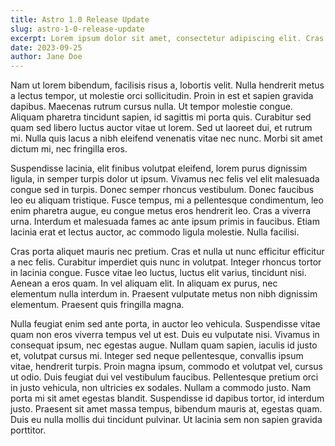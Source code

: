 ```yaml
---
title: Astro 1.0 Release Update
slug: astro-1-0-release-update
excerpt: Lorem ipsum dolor sit amet, consectetur adipiscing elit. Cras mollis lectus tellus, sit amet commodo elit viverra at. In non nibh in quam commodo egestas. Nunc id tortor gravida, tempor diam ac, suscipit justo. Donec condimentum tellus non metus venenatis, venenatis facilisis arcu faucibus.
date: 2023-09-25
author: Jane Doe
---
```


 Nam ut lorem bibendum, facilisis risus a, lobortis velit. Nulla hendrerit metus a lectus tempor, ut molestie orci sollicitudin. Proin in est et sapien gravida dapibus. Maecenas rutrum cursus nulla. Ut tempor molestie congue. Aliquam pharetra tincidunt sapien, id sagittis mi porta quis. Curabitur sed quam sed libero luctus auctor vitae ut lorem. Sed ut laoreet dui, et rutrum mi. Nulla quis lacus a nibh eleifend venenatis vitae nec nunc. Morbi sit amet dictum mi, nec fringilla eros.

Suspendisse lacinia, elit finibus volutpat eleifend, lorem purus dignissim ligula, in semper turpis dolor ut ipsum. Vivamus nec felis vel elit malesuada congue sed in turpis. Donec semper rhoncus vestibulum. Donec faucibus leo eu aliquam tristique. Fusce tempus, mi a pellentesque condimentum, leo enim pharetra augue, eu congue metus eros hendrerit leo. Cras a viverra urna. Interdum et malesuada fames ac ante ipsum primis in faucibus. Etiam lacinia erat et lectus auctor, ac commodo ligula molestie. Nulla facilisi.

Cras porta aliquet mauris nec pretium. Cras et nulla ut nunc efficitur efficitur a nec felis. Curabitur imperdiet quis nunc in volutpat. Integer rhoncus tortor in lacinia congue. Fusce vitae leo luctus, luctus elit varius, tincidunt nisi. Aenean a eros quam. In vel aliquam elit. In aliquam ex purus, nec elementum nulla interdum in. Praesent vulputate metus non nibh dignissim elementum. Praesent quis fringilla magna.

Nulla feugiat enim sed ante porta, in auctor leo vehicula. Suspendisse vitae quam non eros viverra tempus vel ut est. Duis eu vulputate nisi. Vivamus in consequat ipsum, nec egestas augue. Nullam quam sapien, iaculis id justo et, volutpat cursus mi. Integer sed neque pellentesque, convallis ipsum vitae, hendrerit turpis. Proin magna ipsum, commodo et volutpat vel, cursus ut odio. Duis feugiat dui vel vestibulum faucibus. Pellentesque pretium orci in justo vehicula, non ultricies ex sodales. Nullam a commodo justo. Nam porta mi sit amet egestas blandit. Suspendisse id dapibus tortor, id interdum justo. Praesent sit amet massa tempus, bibendum mauris at, egestas quam. Duis eu nulla mollis dui tincidunt pulvinar. Ut lacinia sem non sapien gravida porttitor. 

